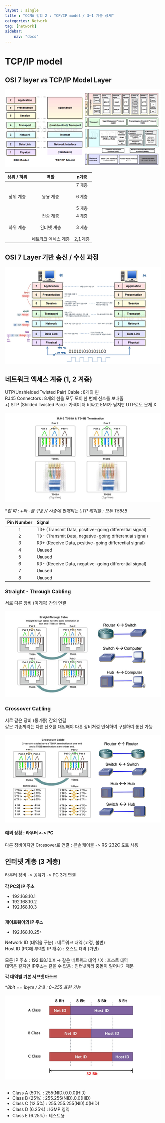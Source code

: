 ```yaml
---
layout : single
title : "CCNA 강의 2 : TCP/IP model / 3~1 계층 상세"
categories: Network
tag: [network]
sidebar:
    nav: "docs"
---
```

# TCP/IP model
## OSI 7 layer vs TCP/IP Model Layer

<img src = "/images/network/networkbasic/5.jpg">

 |상위 / 하위|역할|n계층|
 |:------:|:---:|:---:|
 |상위 계층|응용 계층|7 계층<br><br>6 계층<br><br>5 계층|
 |하위 계층|전송 계층<br><br>인터넷 계층<br><br>네트워크 엑세스 계층|4 계층<br><br>3 계층<br><br>2,1 계층|
 

## OSI 7 Layer 기반 송신 / 수신 과정
<img src = "/images/network/networkbasic/9.jpg">

## 네트워크 엑세스 계층 (1, 2 계층)

UTP(Unshielded Twisted Pair) Cable : 8개의 핀 <br>
RJ45 Connectors : 8개의 선을 모두 모아 한 번에 신호를 보내줌<Br>
+) STP (Shilded Twisted Pair) : 가격이 더 비싸고 EMI가 낮지만 UTP로도 문제 X<br><br>
<img src = "/images/network/networkbasic/10.jpg"><br>

**흰 띠 : +와 -를 구분 // 시중에 판매되는 UTP 케이블 : 모두 T568B*<br>

|Pin Number|Signal|
|:------:|:---|
|1|TD+ (Transmit Data, positive-going differential signal)|
|2|TD- (Transmit Data, negative-going differential signal)|
|3|RD+ (Receive Data, positive-going differential signal)|
|4|Unused|
|5|Unused|
|6|RD- (Receive Data, negative-going differential signal)|
|7|Unused|
|8|Unused|

### Straight - Through Cabling
서로 다른 장비 (이기종) 간의 연결<br><br>
<img src = "/images/network/networkbasic/11.jpg"><br>

### Crossover Cabling
서로 같은 장비 (동기종) 간의 연결<br>
같은 기종끼리는 다른 신호를 대입해야 다른 장비처럼 인식하여 구별하여 통신 가능<Br><br>
<img src = "/images/network/networkbasic/12.jpg"><br>

#### 예외 상황 : 라우터 <-> PC
 다른 장비이지만 Crossover로 연결 : 콘솔 케이블 -> RS-232C 포트 사용

## 인터넷 계층 (3 계층)
라우터 장비 -> 공유기 -> PC 3개 연결 <br><br>
**각 PC의 IP 주소**<br>
- 192.168.10.1
- 192.168.10.2
- 192.168.10.3
<br><br>

**게이트웨이의 IP 주소**<br>
- 192.168.10.254

Network ID (대역을 구분) : 네트워크 대역 (고정, 불변)<br>
Host ID (PC에 부여할 IP 개수) : 호스트 대역 (가변)<br><br>
모든 IP 주소 : 192.168.10.X -> 같은 네트워크 대역 / X : 호스트 대역<br>
대역은 같지만 IP주소는 같을 수 없음 : 인터넷끼리 충돌이 일어나기 때문
<br>

**각 대역별 기본 서브넷 마스크**

**8bit == 1byte / 2^8 : 0~255 표현 가능* <br><br>
<img src = "/images/network/networkbasic/13.jpg">
<br><br>

- Class A (50%) : 255(NID).0.0.0(HID)
- Class B (25%) : 255.255(NID).0.0(HID)
- Class C (12.5%) : 255.255.255(NID).0(HID)
- Class D (6.25%) : IGMP 영역
- Class E (6.25%) : 테스트용